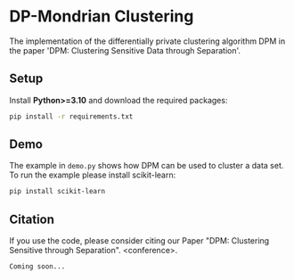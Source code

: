 # DP-Mondrian Clustering
The implementation of the differentially private clustering algorithm DPM in the paper 'DPM: Clustering Sensitive Data through Separation'.

## Setup
Install **Python>=3.10** and download the required packages:
```bash
pip install -r requirements.txt
```

## Demo
The example in `demo.py` shows how DPM can be used to cluster a data set. To run the example please install scikit-learn:
```bash
pip install scikit-learn
```

## Citation
If you use the code, please consider citing our Paper "DPM: Clustering Sensitive through Separation". \<conference\>.
```
Coming soon...
```
